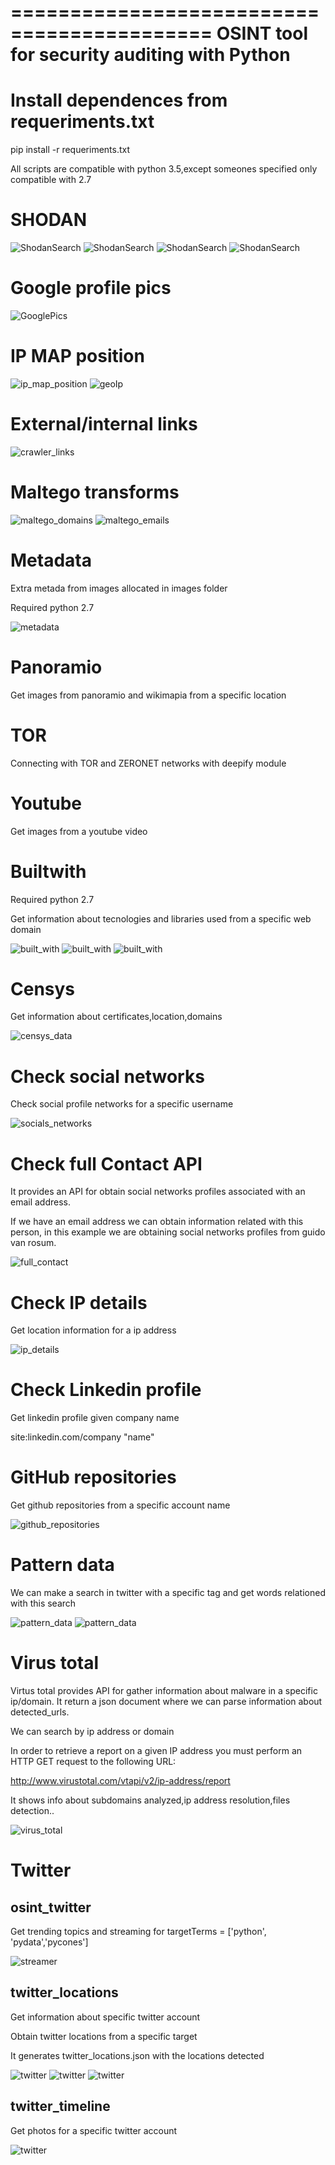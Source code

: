 ===========================================
OSINT tool for security auditing with Python
===========================================


Install dependences from requeriments.txt
================================
pip install -r requeriments.txt


All scripts are compatible with python 3.5,except someones specified only compatible with 2.7

SHODAN
================================
<img src="https://github.com/jmortega/osint_tools_security_auditing/blob/master/images/shodanSearch.png" alt="ShodanSearch"/>

<img src="https://github.com/jmortega/osint_tools_security_auditing/blob/master/images/shodanSearch1.png" alt="ShodanSearch"/>

<img src="https://github.com/jmortega/osint_tools_security_auditing/blob/master/images/shodanSearch2.png" alt="ShodanSearch"/>

<img src="https://github.com/jmortega/osint_tools_security_auditing/blob/master/images/shodanSearch3.png" alt="ShodanSearch"/>

Google profile pics
================================
<img src="https://github.com/jmortega/osint_tools_security_auditing/blob/master/images/googlePics.png" alt="GooglePics"/>


IP MAP position
================================
<img src="https://github.com/jmortega/osint_tools_security_auditing/blob/master/images/ip_map_position.png" alt="ip_map_position"/>

<img src="https://github.com/jmortega/osint_tools_security_auditing/blob/master/images/geoIp.png" alt="geoIp"/>


External/internal links
================================
<img src="https://github.com/jmortega/osint_tools_security_auditing/blob/master/images/crawler_links.png" alt="crawler_links"/>


Maltego transforms
================================
<img src="https://github.com/jmortega/osint_tools_security_auditing/blob/master/images/maltego_domains.png" alt="maltego_domains"/>

<img src="https://github.com/jmortega/osint_tools_security_auditing/blob/master/images/maltego_emails.png" alt="maltego_emails"/>


Metadata
================================
Extra metada from images allocated in images folder

Required python 2.7

<img src="https://github.com/jmortega/osint_tools_security_auditing/blob/master/images/metadata.png" alt="metadata"/>


Panoramio
================================
Get images from panoramio and wikimapia from a specific location


TOR
================================
Connecting with TOR and ZERONET networks with deepify module


Youtube
================================
Get images from a youtube video


Builtwith
================================
Required python 2.7

Get information about tecnologies and libraries used from a specific web domain

<img src="https://github.com/jmortega/osint_tools_security_auditing/blob/master/images/built_with.png" alt="built_with"/>

<img src="https://github.com/jmortega/osint_tools_security_auditing/blob/master/images/built_with3.png" alt="built_with"/>

<img src="https://github.com/jmortega/osint_tools_security_auditing/blob/master/images/built_with2.png" alt="built_with"/>


Censys
================================
Get information about certificates,location,domains

<img src="https://github.com/jmortega/osint_tools_security_auditing/blob/master/images/censys.png" alt="censys_data"/>


Check social networks
================================
Check social profile networks for a specific username

<img src="https://github.com/jmortega/osint_tools_security_auditing/blob/master/images/social_networks.png" alt="socials_networks"/>


Check full Contact API
================================
It provides an API for obtain social networks profiles associated with an email address.

If we have an email address we can obtain information related with this person,
in this example we are obtaining social networks profiles from guido van rosum.

<img src="https://github.com/jmortega/osint_tools_security_auditing/blob/master/images/full_contact.png" alt="full_contact"/>


Check IP details
================================
Get location information for a ip address

<img src="https://github.com/jmortega/osint_tools_security_auditing/blob/master/images/ip_details.png" alt="ip_details"/>


Check Linkedin profile
================================
Get linkedin profile given company name

site:linkedin.com/company "name"


GitHub repositories
================================
Get github repositories from a specific account name

<img src="https://github.com/jmortega/osint_tools_security_auditing/blob/master/images/github_repositories.png" alt="github_repositories"/>


Pattern data
================================
We can make a search in twitter with a specific tag and get words relationed with this search

<img src="https://github.com/jmortega/osint_tools_security_auditing/blob/master/images/pattern_data1.png" alt="pattern_data"/>

<img src="https://github.com/jmortega/osint_tools_security_auditing/blob/master/images/pattern_data2.png" alt="pattern_data"/>


Virus total
================================
Virtus total provides API for gather information about malware
in a specific ip/domain. It return a json document 
where we can parse information about detected_urls.

We can search by ip address or domain

In order to retrieve a report on a given IP address
you must perform an HTTP GET request to the following URL:

http://www.virustotal.com/vtapi/v2/ip-address/report

It shows info about subdomains analyzed,ip address resolution,files detection..

<img src="https://github.com/jmortega/osint_tools_security_auditing/blob/master/images/virus_total.png" alt="virus_total"/>


Twitter
================================
osint_twitter
--------------------
Get trending topics and streaming for targetTerms = ['python', 'pydata','pycones']

<img src="https://github.com/jmortega/osint_tools_security_auditing/blob/master/images/streamer.png" alt="streamer"/>

twitter_locations
-----------------------
Get information about specific twitter account

Obtain twitter locations from a specific target

It generates twitter_locations.json with the locations detected


<img src="https://github.com/jmortega/osint_tools_security_auditing/blob/master/images/twitter.png" alt="twitter"/>

<img src="https://github.com/jmortega/osint_tools_security_auditing/blob/master/images/twitter2.png" alt="twitter"/>

<img src="https://github.com/jmortega/osint_tools_security_auditing/blob/master/images/twitter3.png" alt="twitter"/>

twitter_timeline
---------------------
Get photos for a specific twitter account

<img src="https://github.com/jmortega/osint_tools_security_auditing/blob/master/images/twitter4.png" alt="twitter"/>
